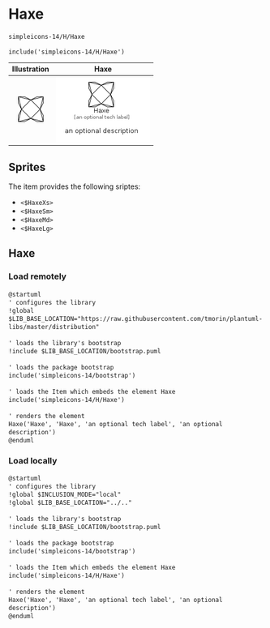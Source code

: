 # Haxe


```text
simpleicons-14/H/Haxe
```

```text
include('simpleicons-14/H/Haxe')
```



| Illustration | Haxe |
| :---: | :---: |
| ![illustration for Illustration](../../simpleicons-14/H/Haxe.png) | ![illustration for Haxe](../../simpleicons-14/H/Haxe.Local.png) |



## Sprites
The item provides the following sriptes:

- `<$HaxeXs>`
- `<$HaxeSm>`
- `<$HaxeMd>`
- `<$HaxeLg>`





## Haxe

### Load remotely
```plantuml
@startuml
' configures the library
!global $LIB_BASE_LOCATION="https://raw.githubusercontent.com/tmorin/plantuml-libs/master/distribution"

' loads the library's bootstrap
!include $LIB_BASE_LOCATION/bootstrap.puml

' loads the package bootstrap
include('simpleicons-14/bootstrap')

' loads the Item which embeds the element Haxe
include('simpleicons-14/H/Haxe')

' renders the element
Haxe('Haxe', 'Haxe', 'an optional tech label', 'an optional description')
@enduml
```

### Load locally
```plantuml
@startuml
' configures the library
!global $INCLUSION_MODE="local"
!global $LIB_BASE_LOCATION="../.."

' loads the library's bootstrap
!include $LIB_BASE_LOCATION/bootstrap.puml

' loads the package bootstrap
include('simpleicons-14/bootstrap')

' loads the Item which embeds the element Haxe
include('simpleicons-14/H/Haxe')

' renders the element
Haxe('Haxe', 'Haxe', 'an optional tech label', 'an optional description')
@enduml
```

